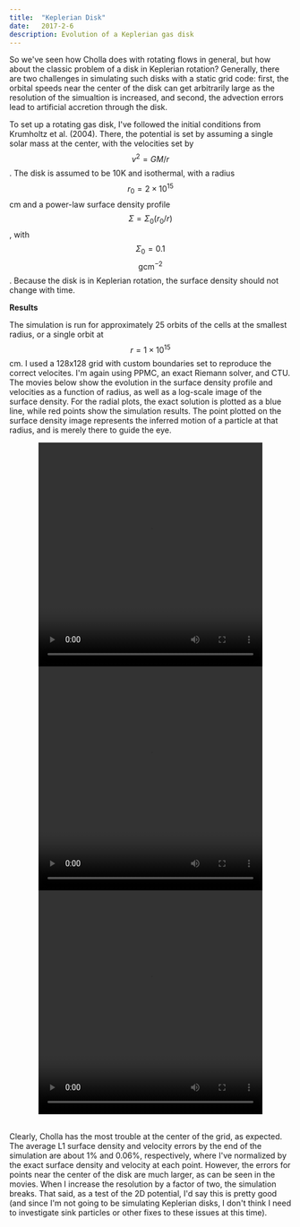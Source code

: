 ```yaml
---
title:  "Keplerian Disk"
date:   2017-2-6
description: Evolution of a Keplerian gas disk
---
```


So we've seen how Cholla does with rotating flows in general, but how about the classic problem
of a disk in Keplerian rotation? Generally, there are two challenges in simulating such disks 
with a static grid code: first, the orbital speeds near the center of the disk can get arbitrarily large
as the resolution of the simualtion is increased, and second, the advection errors lead to artificial 
accretion through the disk.

To set up a rotating gas disk, I've followed the initial conditions from Krumholtz et al. (2004). There,
the potential is set by assuming a single solar mass at the center, with the velocities set by $$v^2 = GM/r$$.
The disk is assumed to be 10K and isothermal, with a radius $$r_{0} = 2\times10^15$$ cm and a power-law 
surface density profile $$\Sigma = \Sigma_{0}(r_{0}/r)$$, with $$\Sigma_{0} = 0.1$$ $$\mathrm{g}\mathrm{cm}^{-2}$$.
Because the disk is in Keplerian rotation, the surface density should not change with time. 


**Results**

The simulation is run for approximately 25 orbits of the cells at the smallest radius, 
or a single orbit at $$r = 1\times10^15$$ cm. I used a 128x128 grid with custom boundaries set to 
reproduce the correct velocites. I'm again using PPMC, an exact Riemann solver, and CTU.
The movies below show the evolution in the surface density profile and velocities as a function of 
radius, as well as a log-scale image of the surface density. For the radial plots, the exact solution
is plotted as a blue line, while red points show the simulation results. The point plotted on the surface density image
represents the inferred motion of a particle at that radius, and is merely there to guide the eye.

<div style="text-align: center">
<video src="{{ site.url }}assets/movies/r_sigma_128.mov" width="400" height="400" controls preload></video>
<video src="{{ site.url }}assets/movies/velocity_128.mov" width="400" height="400" controls preload></video>
<video src="{{ site.url }}assets/movies/sigma_128.mov" width="400" height="400" controls preload></video>
</div>

<br>

Clearly, Cholla has the most trouble at the center of the grid, as expected. The average L1 surface density and velocity errors
by the end of the simulation are about 1% and 0.06%, respectively, where I've normalized by the exact surface density
and velocity at each point. However, the errors for points near the center of the disk are much larger, as can be seen in the 
movies. When I increase the resolution by a factor of two, the simulation breaks. That said, as a test of the 2D potential, I'd say
this is pretty good (and since I'm not going to be simulating Keplerian disks, I don't think I need to investigate sink particles
or other fixes to these issues at this time).

